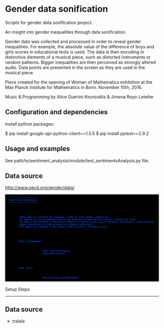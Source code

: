 # Gender data sonification

Scripts for gender data sonification project.

An insight into gender inequalities through data sonification. 

Gender data was collected and processed in order to reveal gender inequalities. For example, the absolute value of the difference of boys and girls scores in educational tests is used. The data is then encoding in distinctive elements of a musical piece, such as distorted instruments or random patterns. Bigger inequalities are then perceived as strongly altered audio. Data points are presented in the screen as they are used in the musical piece. 

Piece created for the opening of Woman of Mathematics exhibition at the Max Planck Institute for Mathematics in Bonn. November 10th, 2016.

Music & Programming by Alice Guerlot-Kourouklis & Jimena Royo-Letelier

## Configuration and dependencies

Install python packages:

$ pip install google-api-python-client==1.5.5
$ pip install pytest==2.9.2


##  Usage and examples

See path/to/sentiment_analysis/module/test_sentimentsAnalysis.py file.

## Data source

http://www.oecd.org/gender/data/


![Sequence Schema](image.png)

Setup Steps
***********

Data source
-----------------------------------------------
    
- tralala

